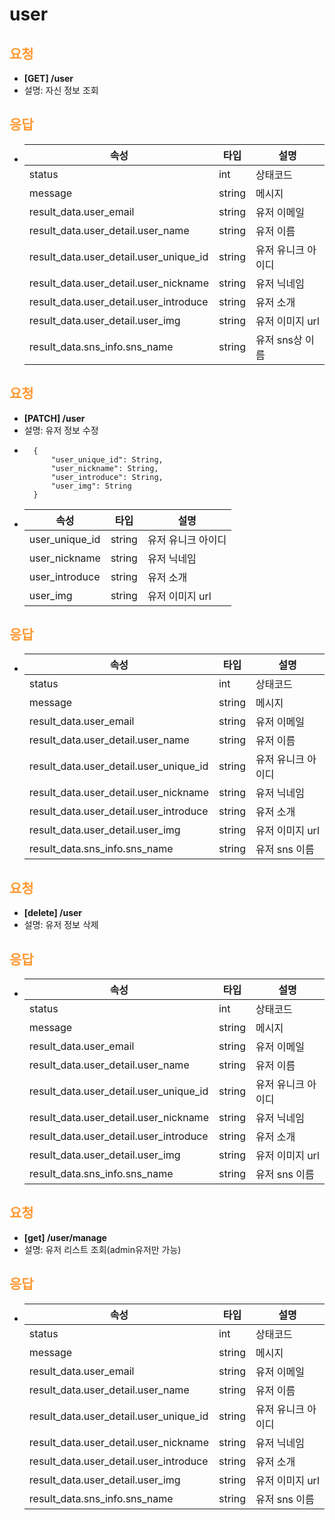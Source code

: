 # user

## __<span style="color:#ff9933">요청</span>__
- **[GET] /user** </br>
- 설명: 자신 정보 조회
## __<span style="color:#ff9933">응답</span>__
- |속성|타입|설명|
    |---|---|---|
    |status|int|상태코드|
    |message|string|메시지|
    |result_data.user_email|string|유저 이메일|
    |result_data.user_detail.user_name|string|유저 이름|
    |result_data.user_detail.user_unique_id|string|유저 유니크 아이디|
    |result_data.user_detail.user_nickname|string|유저 닉네임|
    |result_data.user_detail.user_introduce|string|유저 소개|
    |result_data.user_detail.user_img|string|유저 이미지 url|
    |result_data.sns_info.sns_name|string|유저 sns상 이름|



## __<span style="color:#ff9933">요청</span>__
- **[PATCH] /user** </br>
- 설명: 유저 정보 수정
- ```
    {
        "user_unique_id": String,
        "user_nickname": String,
        "user_introduce": String,
        "user_img": String
    }
- |속성|타입|설명|
    |---|---|---|
    |user_unique_id|string|유저 유니크 아이디|
    |user_nickname|string|유저 닉네임|
    |user_introduce|string|유저 소개|
    |user_img|string|유저 이미지 url|
## __<span style="color:#ff9933">응답</span>__
- |속성|타입|설명|
    |---|---|---|
    |status|int|상태코드|
    |message|string|메시지|
    |result_data.user_email|string|유저 이메일|
    |result_data.user_detail.user_name|string|유저 이름|
    |result_data.user_detail.user_unique_id|string|유저 유니크 아이디|
    |result_data.user_detail.user_nickname|string|유저 닉네임|
    |result_data.user_detail.user_introduce|string|유저 소개|
    |result_data.user_detail.user_img|string|유저 이미지 url|
    |result_data.sns_info.sns_name|string|유저 sns 이름|



## __<span style="color:#ff9933">요청</span>__
- **[delete] /user** </br>
- 설명: 유저 정보 삭제
## __<span style="color:#ff9933">응답</span>__
- |속성|타입|설명|
    |---|---|---|
    |status|int|상태코드|
    |message|string|메시지|
    |result_data.user_email|string|유저 이메일|
    |result_data.user_detail.user_name|string|유저 이름|
    |result_data.user_detail.user_unique_id|string|유저 유니크 아이디|
    |result_data.user_detail.user_nickname|string|유저 닉네임|
    |result_data.user_detail.user_introduce|string|유저 소개|
    |result_data.user_detail.user_img|string|유저 이미지 url|
    |result_data.sns_info.sns_name|string|유저 sns 이름|

## __<span style="color:#ff9933">요청</span>__
- **[get] /user/manage** </br>
- 설명: 유저 리스트 조회(admin유저만 가능)
## __<span style="color:#ff9933">응답</span>__
- |속성|타입|설명|
    |---|---|---|
    |status|int|상태코드|
    |message|string|메시지|
    |result_data.user_email|string|유저 이메일|
    |result_data.user_detail.user_name|string|유저 이름|
    |result_data.user_detail.user_unique_id|string|유저 유니크 아이디|
    |result_data.user_detail.user_nickname|string|유저 닉네임|
    |result_data.user_detail.user_introduce|string|유저 소개|
    |result_data.user_detail.user_img|string|유저 이미지 url|
    |result_data.sns_info.sns_name|string|유저 sns 이름|

